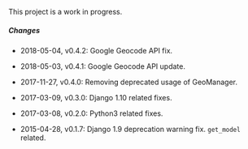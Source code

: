 This project is a work in progress.

##### Changes

* 2018-05-04, v0.4.2: Google Geocode API fix.

* 2018-05-03, v0.4.1: Google Geocode API update.

* 2017-11-27, v0.4.0: Removing deprecated usage of GeoManager.

* 2017-03-09, v0.3.0: Django 1.10 related fixes.

* 2017-03-08, v0.2.0: Python3 related fixes.

* 2015-04-28, v0.1.7: Django 1.9 deprecation warning fix. `get_model` related.